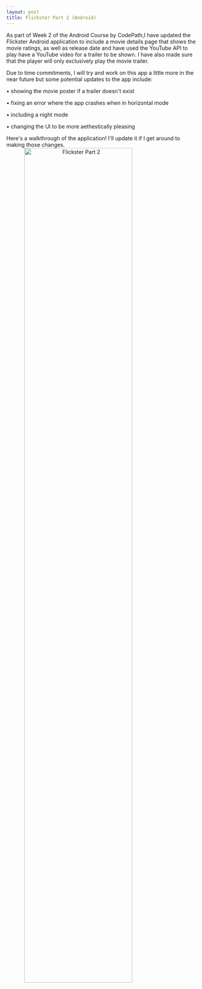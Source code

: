 ```yaml
---
layout: post
title: Flickster Part 2 (Android)
---
```


As part of Week 2 of the Android Course by CodePath,I have updated the 
Flickster Android application to include a movie details page that shows 
the movie  ratings, as well as release date and have used the YouTube API 
to play have a YouTube video for a trailer to be shown. I have also made
sure that the player will only exclusively play the movie trailer.

Due to time commitments, I will try and work on this app a little more in 
the near future but some potential updates to the app include:

• showing the movie poster if a trailer doesn't exist

• fixing an error where the app crashes when in horizontal mode

• including a night mode

• changing the UI to be more aethestically pleasing
 
 
 Here's a walkthrough of the application! I'll update it if I get around
 to making those changes.
 <img src="/files/projects/Android/Flickster_Part2_walkthrough.gif" alt="Flickster Part 2" style="width:75%;text-align:center;margin: auto;">
 